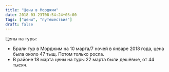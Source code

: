 ```yaml
---
title: "Цены в Морджим"
date: 2018-03-23T08:54:24+03:00
Tags: ["цены", "путешествия"]
draft: false
---
```


Цены на туры:

* Брали тур в Морджим на 10 марта/7 ночей в январе 2018 года, цена была около 47 тыщ. Потом только росла.
* В районе 18 марта цены на туры 22 марта были дешёвые, от 44 тысяч.